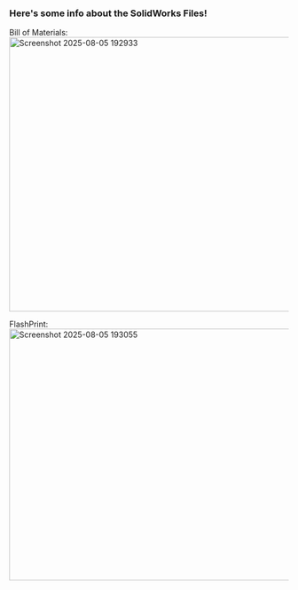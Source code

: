 ### Here's some info about the SolidWorks Files! ###

Bill of Materials:
<img width="759" height="495" alt="Screenshot 2025-08-05 192933" src="https://github.com/user-attachments/assets/b20a9e42-3cf4-47db-8d82-2a8ef95934e3" />

FlashPrint:
<img width="767" height="454" alt="Screenshot 2025-08-05 193055" src="https://github.com/user-attachments/assets/5f5e7acb-5242-40e1-a592-8e01115ccd91" />
